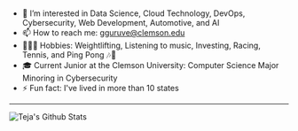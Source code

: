 ### 
- 👀 I’m interested in Data Science, Cloud Technology, DevOps, Cybersecurity, Web Development, Automotive, and AI
- 📫 How to reach me: gguruve@clemson.edu
- 🏋🏽‍♂️ Hobbies: Weightlifting, Listening to music, Investing, Racing, Tennis, and Ping Pong 🎶🏓 
- 🎓 Current Junior at the Clemson University: Computer Science Major Minoring in Cybersecurity
- ⚡ Fun fact: I've lived in more than 10 states


---

<img align="left" alt="Teja's Github Stats" src="https://github-readme-stats.vercel.app/api/top-langs/?username=tj-guruvelli&layout=compact&show_icons=true&hide_broder=true" />






<!--
**tj-guruvelli/tj-guruvelli** is a ✨ _special_ ✨ repository because its `README.md` (this file) appears on your GitHub profile.
-->

